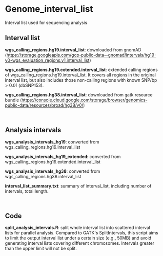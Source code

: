 # Genome_interval_list
Interval list used for sequencing analysis



## Interval list

**wgs_calling_regions.hg19.interval_list**: downloaded from gnomAD (https://storage.googleapis.com/gcp-public-data--gnomad/intervals/hg19-v0-wgs_evaluation_regions.v1.interval_list)

**wgs_calling_regions.hg19.extended.interval_list**: extended calling regions of wgs_calling_regions.hg19.interval_list. It covers all regions in the original interval list, but also includes those non-calling regions with known SNP/bp > 0.01 (dbSNP153).

**wgs_calling_regions.hg38.interval_list**: downloaded from gatk resource bundle (https://console.cloud.google.com/storage/browser/genomics-public-data/resources/broad/hg38/v0/)

<br/>



## Analysis intervals

**wgs_analysis_intervals_hg19**: converted from wgs_calling_regions.hg19.interval_list

**wgs_analysis_intervals_hg19_extended**: converted from wgs_calling_regions.hg19.extended.interval_list

**wgs_analysis_intervals_hg38**: converted from wgs_calling_regions.hg38.interval_list

**interval_list_summary.txt**: summary of interval_list, including number of intervals, total length.

<br/>



## Code

**split_analysis_intervals.R**: split whole interval list into scattered interval lists for parallel analysis. Compared to GATK's SplitIntervals, this script aims to limit the output interval list under a certain size (e.g., 50MB) and avoid generating interval lists covering different chromosomes. Intervals greater than the upper limit will not be split.

<br/>

